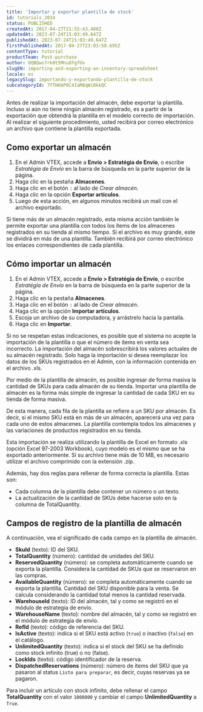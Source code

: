 ```yaml
---
title: 'Importar y exportar plantilla de stock'
id: tutorials_2034
status: PUBLISHED
createdAt: 2017-04-27T21:55:43.488Z
updatedAt: 2023-07-24T15:03:49.647Z
publishedAt: 2023-07-24T15:03:49.647Z
firstPublishedAt: 2017-04-27T23:03:50.695Z
contentType: tutorial
productTeam: Post-purchase
author: 0QBQws7rk0t5Mnu8fgfUv
slugEN: importing-and-exporting-an-inventory-spreadsheet
locale: es
legacySlug: importando-y-exportando-plantilla-de-stock
subcategoryId: 7fTH6bP0C4IaM8qWi0kkQC
---
```


Antes de realizar la importación del almacén, debe exportar la plantilla. Incluso si aún no tiene ningún almacén registrado, es a partir de la exportación que obtendrá la plantilla en el modelo correcto de importación. Al realizar el siguiente procedimiento, usted recibirá por correo electrónico un archivo que contiene la plantilla exportada.

## Como exportar un almacén

1. En el Admin VTEX, accede a **Envío > Estratégia de Envío**, o escribe *Estratégia de Envío* en la barra de búsqueda en la parte superior de la página.    
2. Haga clic en la pestaña **Almacenes**.  
3. Haga clic en el botón `:` al lado de *Crear almacén*.  
4. Haga clic en la opción **Exportar artículos**.  
5. Luego de esta acción, en algunos minutos recibirá un mail con el archivo exportado.  

Si tiene más de un almacén registrado, esta misma acción también le permite exportar una plantilla con todos los ítems de los almacenes registrados en su tienda al mismo tiempo. Si el archivo es muy grande, este se dividirá en más de una plantilla. También recibirá por correo electrónico los enlaces correspondientes de cada plantilla.

## Cómo importar un almacén

1. En el Admin VTEX, accede a **Envío > Estratégia de Envío**, o escribe *Estratégia de Envío* en la barra de búsqueda en la parte superior de la página.    
2. Haga clic en la pestaña **Almacenes**.  
3. Haga clic en el botón `:` al lado de *Crear almacén*.  
4. Haga clic en la opción **Importar artículos**.  
5. Escoja un archivo de su computadora, y arrástrelo hacia la pantalla.   
6. Haga clic en **Importar**.  

<div class=”alert alert-warning”>
Si no se respetan estas indicaciones, es posible que el sistema no acepte la importación de la plantilla o que el número de ítems en venta sea incorrecto.
La importación del almacén sobrescribirá los valores actuales de su almacén registrado. Solo haga la importación si desea reemplazar los datos de los SKUs registrados en el Admin, con la información contenida en el archivo .xls.
</div>

Por medio de la plantilla de almacén, es posible ingresar de forma masiva la cantidad de SKUs para cada almacén de su tienda. Importar una plantilla de almacén es la forma más simple de ingresar la cantidad de cada SKU en su tienda de forma masiva.

De esta manera, cada fila de la plantilla se refiere a un SKU por almacén. Es decir, si el mismo SKU está en más de un almacén, aparecerá una vez para cada uno de estos almacenes.  La plantilla contempla todos los almacenes y las variaciones de productos registrados en su tienda.

Esta importación se realiza utilizando la plantilla de Excel en formato .xls (opción Excel 97-2003 Workbook), cuyo modelo es el mismo que se ha exportado anteriormente. Si su archivo tiene más de 10 MB, es necesario utilizar el archivo comprimido con la extensión .zip.

Además, hay dos reglas para rellenar de forma correcta la plantilla. Estas son:

- Cada columna de la plantilla debe contener un número o un texto.
- La actualización de la cantidad de SKUs debe hacerse solo en la columna de TotalQuantity.

## Campos de registro de la plantilla de almacén 

A continuación, vea el significado de cada campo en la plantilla de almacén.

- **SkuId** (texto): ID del SKU.  
- **TotalQuantity** (número): cantidad de unidades del SKU.  
- **ReservedQuantity** (número): se completa automáticamente cuando se exporta la plantilla. Considera la cantidad de SKUs que se reservaron en las compras.   
- **AvailableQuantity** (número): se completa automáticamente cuando se exporta la plantilla. Cantidad del SKU disponible para la venta. Se calcula considerando la cantidad total menos la cantidad reservada.  
- **WarehouseId** (texto): ID del almacén, tal y como se registró en el módulo de estrategia de envío.  
- **WarehouseName** (texto): nombre del almacén, tal y como se registró en el módulo de estrategia de envío.  
- **RefId** (texto): código de referencia del SKU.  
- **IsActive** (texto): indica si el SKU está activo (`true`) o inactivo  (`false`) en el catálogo.  
- **UnlimitedQuantity** (texto): indica si el stock del SKU se ha definido como stock infinito (true) o no (false).  
- **LockIds** (texto): código identificador de la reserva.  
- **DispatchedReservations** (número): número de ítems del SKU que ya pasaron al status `Listo para preparar`, es decir, cuyas reservas ya se pagaron.  

<div class = "alert alert-info">
  Para incluir un artículo con stock infinito, debe rellenar el campo <b>TotalQuantity</b> con el valor <code>1000000</code> y cambiar el campo <b>UnlimitedQuantity</b> a <code>True</code>. 
</code>
